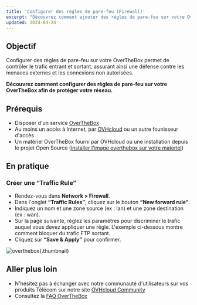 ```yaml
---
title: 'Configurer des règles de pare-feu (Firewall)'
excerpt: "Découvrez comment ajouter des règles de pare-feu sur votre OverTheBox afin de protéger votre réseau" 
updated: 2024-04-24
---
```


## Objectif

Configurer des règles de pare-feu sur votre OverTheBox permet de contrôler le trafic entrant et sortant, assurant ainsi une défense contre les menaces externes et les connexions non autorisées.

**Découvrez comment configurer des règles de pare-feu sur votre OverTheBox afin de protéger votre réseau.**

## Prérequis

- Disposer d'un service [OverTheBox](https://www.ovhtelecom.fr/overthebox/)
- Au moins un accès à Internet, par [OVHcloud](https://www.ovhtelecom.fr/offre-internet/) ou un autre founisseur d'accès
- Un matériel OverTheBox fourni par OVHcloud ou une installation depuis le projet Open Source ([installer l'image overthebox sur votre materiel](/pages/web_cloud/internet/overthebox/advanced_installer_limage_overthebox_sur_votre_materiel))

## En pratique

### Créer une “Traffic Rule”

- Rendez-vous dans **Network > Firewall**.
- Dans l'onglet **“Traffic Rules”**, cliquez sur le bouton **“New forward rule”**.
- Indiquez un nom et une zone source (ex : lan) et une zone destination (ex : wan).
- Sur la page suivante, réglez les paramètres pour discriminer le trafic auquel vous devez appliquer une règle. L'exemple ci-dessous montre comment bloquer du trafic FTP sortant.
- Cliquez sur **“Save & Apply”** pour confirmer.

![overthebox](images/4424.png){.thumbnail}

## Aller plus loin

- N'hésitez pas à échanger avec notre communauté d'utilisateurs sur vos produits Télécom sur notre site [OVHcloud Community](https://community.ovh.com/c/telecom)
- Consultez la [FAQ OverTheBox](/pages/web_cloud/internet/overthebox/install_faq)
